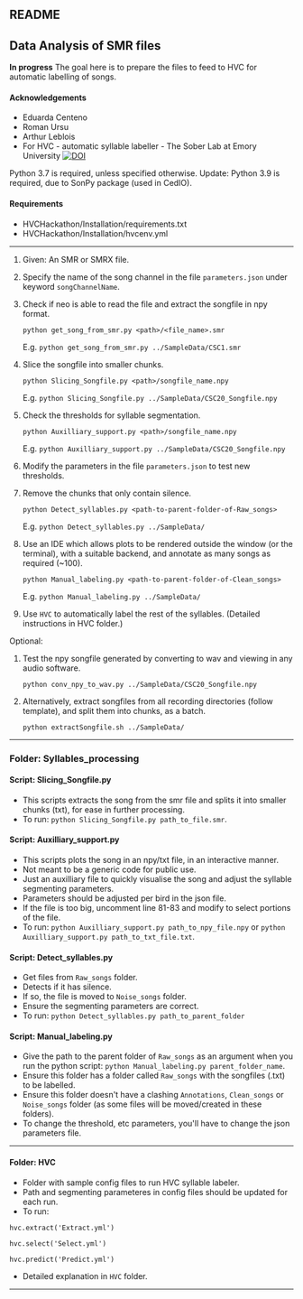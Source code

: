 ## README

## Data Analysis of SMR files
**In progress**
The goal here is to prepare the files to feed to HVC for automatic labelling of songs.

#### Acknowledgements
- Eduarda Centeno
- Roman Ursu
- Arthur Leblois
- For HVC - automatic syllable labeller - The Sober Lab at Emory University [![DOI](https://zenodo.org/badge/DOI/10.5281/zenodo.1475481.svg)](https://doi.org/10.5281/zenodo.1475481)

Python 3.7 is required, unless specified otherwise.
Update: Python 3.9 is required, due to SonPy package (used in CedIO).


#### Requirements
- HVCHackathon/Installation/requirements.txt
- HVCHackathon/Installation/hvcenv.yml

---

1. Given: An SMR or SMRX file. 

2. Specify the name of the song channel in the file ```parameters.json``` under keyword `songChannelName`.


3. Check if neo is able to read the file and extract the songfile in npy format.
    ```
    python get_song_from_smr.py <path>/<file_name>.smr
    ```  
    E.g. ```python get_song_from_smr.py ../SampleData/CSC1.smr```
    
4. Slice the songfile into smaller chunks.  
	```
	python Slicing_Songfile.py <path>/songfile_name.npy
	```  
	E.g. ```python Slicing_Songfile.py ../SampleData/CSC20_Songfile.npy```

5. Check the thresholds for syllable segmentation.
	```
	python Auxilliary_support.py <path>/songfile_name.npy
	```  
	E.g. ```python Auxilliary_support.py ../SampleData/CSC20_Songfile.npy```
	
6. Modify the parameters in the file ```parameters.json``` to test new thresholds.

7. Remove the chunks that only contain silence. 
	```
	python Detect_syllables.py <path-to-parent-folder-of-Raw_songs>
	```  
	E.g. ```python Detect_syllables.py ../SampleData/```
	
8. Use an IDE which allows plots to be rendered outside the window (or the terminal), with a suitable backend, and annotate as many songs as required (~100).
	```
	python Manual_labeling.py <path-to-parent-folder-of-Clean_songs>
	```  
	E.g. ```python Manual_labeling.py ../SampleData/```


9. Use ```HVC``` to automatically label the rest of the syllables. (Detailed instructions in HVC folder.)





Optional:

1. Test the npy songfile generated by converting to wav and viewing in any audio software.
	```
	python conv_npy_to_wav.py ../SampleData/CSC20_Songfile.npy
	```

2. Alternatively, extract songfiles from all recording directories (follow template), and split them into chunks, as a batch.
	```
	python extractSongfile.sh ../SampleData/
	```

----

### Folder: Syllables_processing


#### Script: Slicing_Songfile.py

- This scripts extracts the song from the smr file and splits it into smaller chunks (txt), for ease in further processing.
- To run: `python Slicing_Songfile.py path_to_file.smr`.


#### Script: Auxilliary_support.py

- This scripts plots the song in an npy/txt file, in an interactive manner.
- Not meant to be a generic code for public use.
- Just an auxilliary file to quickly visualise the song and adjust the syllable segmenting parameters.
- Parameters should be adjusted per bird in the json file.
- If the file is too big, uncomment line 81-83 and modify to select portions of the file.
- To run: `python Auxilliary_support.py path_to_npy_file.npy` or `python Auxilliary_support.py path_to_txt_file.txt`.


#### Script: Detect_syllables.py

- Get files from `Raw_songs` folder.
- Detects if it has silence.
- If so, the file is moved to `Noise_songs` folder.
- Ensure the segmenting parameters are correct.
- To run: `python Detect_syllables.py path_to_parent_folder`

#### Script: Manual_labeling.py

- Give the path to the parent folder of `Raw_songs` as an argument when you run the python script: `python Manual_labeling.py parent_folder_name`.
- Ensure this folder has a folder called `Raw_songs` with the songfiles (.txt) to be labelled.
- Ensure this folder doesn't have a clashing `Annotations`, `Clean_songs` or `Noise_songs` folder (as some files will be moved/created in these folders).
- To change the threshold, etc parameters, you'll have to change the json parameters file.

---

#### Folder: HVC

- Folder with sample config files to run HVC syllable labeler.
- Path and segmenting parameteres in config files should be updated for each run.
- To run:

`hvc.extract('Extract.yml')`

`hvc.select('Select.yml')`

`hvc.predict('Predict.yml')`

- Detailed explanation in `HVC` folder.

---
